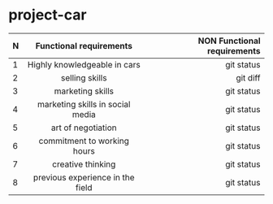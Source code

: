 # project-car
 N | Functional requirements| NON Functional requirements |
| :---         |     :---:      |          ---: |
| 1   | Highly knowledgeable in cars     | git status    |
| 2     | selling skills      | git diff      |
| 3   | marketing skills     | git status    |
| 4   | marketing skills in social media     | git status    |
| 5   |  art of negotiation     | git status    |
| 6   | commitment to working hours     | git status    |
| 7   |  creative thinking     | git status    |
| 8   | previous experience in the field     | git status    |

























